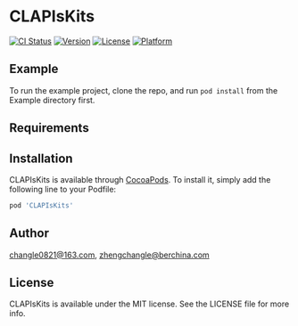 # CLAPIsKits

[![CI Status](https://img.shields.io/travis/changle0821@163.com/CLAPIsKits.svg?style=flat)](https://travis-ci.org/changle0821@163.com/CLAPIsKits)
[![Version](https://img.shields.io/cocoapods/v/CLAPIsKits.svg?style=flat)](https://cocoapods.org/pods/CLAPIsKits)
[![License](https://img.shields.io/cocoapods/l/CLAPIsKits.svg?style=flat)](https://cocoapods.org/pods/CLAPIsKits)
[![Platform](https://img.shields.io/cocoapods/p/CLAPIsKits.svg?style=flat)](https://cocoapods.org/pods/CLAPIsKits)

## Example

To run the example project, clone the repo, and run `pod install` from the Example directory first.

## Requirements

## Installation

CLAPIsKits is available through [CocoaPods](https://cocoapods.org). To install
it, simply add the following line to your Podfile:

```ruby
pod 'CLAPIsKits'
```

## Author

changle0821@163.com, zhengchangle@berchina.com

## License

CLAPIsKits is available under the MIT license. See the LICENSE file for more info.
